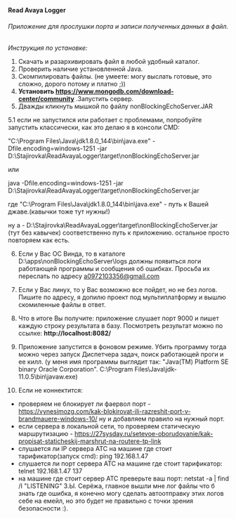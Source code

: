 **Read Avaya Logger**

###### Приложение для прослушки порта и записи полученных данных в файл.

_Инструкция по установке:_
1. Скачать и разархивировать файл в любой удобный каталог.
2. Проверить наличие установленной Java.
3. Скомпилировать файлы. (не умеете: могу выслать готовые, это сложно, дорого потому и платно ;))
4. **Установить https://www.mongodb.com/download-center/community** .Запустить сервер.
5. Дважды кликнуть мышкой по файлу  nonBlockingEchoServer.JAR

5.1 если не запустился или работает с проблемами, попробуйте запустить классически, как это делаю я в консоли CMD:

"C:\Program Files\Java\jdk1.8.0_144\bin\java.exe" -Dfile.encoding=windows-1251 -jar D:\Stajirovka\ReadAvayaLogger\target\nonBlockingEchoServer.jar

или  
 
java -Dfile.encoding=windows-1251 -jar D:\Stajirovka\ReadAvayaLogger\target\nonBlockingEchoServer.jar

где "C:\Program Files\Java\jdk1.8.0_144\bin\java.exe" - путь к Вашей джаве.(кавычки тоже тут нужны!)

ну а - D:\Stajirovka\ReadAvayaLogger\target\nonBlockingEchoServer.jar (тут без кавычек) соответственно путь к приложению.
остальное просто повторяем как есть. 

6. Если у Вас ОС Винда, то в каталоге D:\apps\nonBlockingEchoServer\logs должны появиться логи работающей программы и сообщения об ошибках.
   Просьба их переслать по адресу a0972103356@gmail.com

7. Если у Вас линух, то у Вас возможно все пойдет, но не без логов. Пишите по адресу, я допилю проект под мультиплатформу и вышлю скомиленные файлы  в ответ.

8. Что в итоге Вы получите: приложение слушает порт 9000 и пишет каждую строку результата в базу. Посмотреть результат можно по ссылке: **http://localhost:8082/**

9. Приложение запустится в фоновом режиме. Убить программу тогда можно через запуск Диспетчера задач, поиск работающей проги и ее килл. (у меня имя программы выглядит так: "Java(TM) Platform SE binary Oracle Corporation". C:\Program Files\Java\jdk-11.0.5\bin\javaw.exe)
10. Если не коннектится:
- проверяем не блокирует ли фаервол порт - https://vynesimozg.com/kak-blokirovat-ili-razreshit-port-v-brandmauere-windows-10/
ну и добавляем правило на нужный порт.
- если сервера в локальной сети, то проверяем статическую маршрутизацию - https://27sysday.ru/setevoe-oborudovanie/kak-propisat-staticheskij-marshrut-na-routere-tp-link
- слушается ли IP сервера АТС на машине где стоит тарификатор(запуск cmd): ping 192.168.1.47
- слушается ли порт сервера АТС на машине где стоит тарификатор: telnet 192.168.1.47 137 
- на машине где стоит сервер АТС преверьте ваш порт: netstat -a | find /I "LISTENING" 
З.Ы. Серёжа, главное вышли мне лог файлы что б знать где ошибка, я конечно могу сделать автоотправку этих логов себе на емейл, но это будет не правильно с точки зрения безопасности :).

